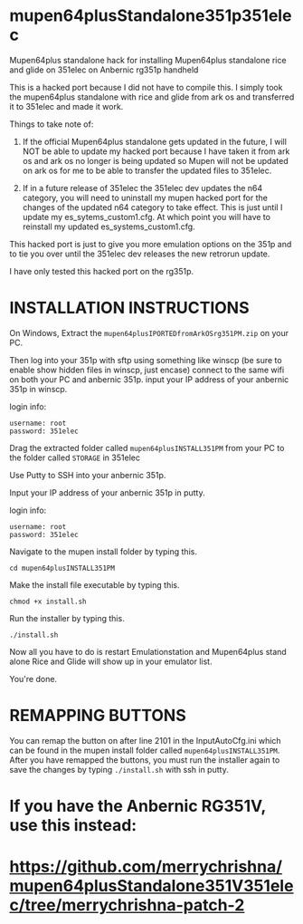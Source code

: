 # mupen64plusStandalone351p351elec
Mupen64plus standalone hack for installing Mupen64plus standalone rice and glide on 351elec on Anbernic rg351p handheld

This is a hacked port because I did not have to compile this. I simply took the mupen64plus standalone with rice and glide from ark os and transferred it to 351elec and made it work.

Things to take note of:
1. If the official Mupen64plus standalone gets updated in the future, I will NOT be able to update my hacked port because I have taken it from ark os and ark os no longer is being updated so Mupen will not be updated on ark os for me to be able to transfer the updated files to 351elec.

2. If in a future release of 351elec the 351elec dev updates the n64 category, you will need to uninstall my mupen hacked port for the changes of the updated n64 category to take effect. This is just until I update my es_sytems_custom1.cfg. At which point you will have to reinstall my updated es_systems_custom1.cfg.  

This hacked port is just to give you more emulation options on the 351p and to tie you over until the 351elec dev releases the new retrorun update.

I have only tested this hacked port on the rg351p.








# INSTALLATION INSTRUCTIONS

On Windows,
Extract the ```mupen64plusIPORTEDfromArkOSrg351PM.zip``` on your PC.

Then log into your 351p with sftp using something like winscp (be sure to enable show hidden files in winscp, just encase)
connect to the same wifi on both your PC and anbernic 351p.
input your IP address of your anbernic 351p in winscp.

login info:
```
username: root
password: 351elec
```

Drag the extracted folder called ```mupen64plusINSTALL351PM``` from your PC to the folder called ```STORAGE``` in 351elec

Use Putty to SSH into your anbernic 351p.

Input your IP address of your anbernic 351p in putty.

login info:
```
username: root
password: 351elec
```

Navigate to the mupen install folder by typing this.

```cd mupen64plusINSTALL351PM```


Make the install file executable by typing this.

```chmod +x install.sh```


Run the installer by typing this.

```./install.sh```


Now all you have to do is restart Emulationstation and Mupen64plus stand alone Rice and Glide will show up in your emulator list. 

You're done.

# REMAPPING BUTTONS
You can remap the button on after line 2101 in the InputAutoCfg.ini which can be found in the mupen install folder called ```mupen64plusINSTALL351PM```. After you have remapped the buttons, you must run the installer again to save the changes by typing ```./install.sh``` with ssh in putty.



# If you have the Anbernic RG351V, use this instead:

# https://github.com/merrychrishna/mupen64plusStandalone351V351elec/tree/merrychrishna-patch-2
